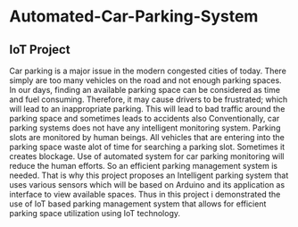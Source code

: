 # Automated-Car-Parking-System

## IoT Project

Car parking is a major issue in the modern congested cities of today. There simply are too many vehicles on the road and not enough parking spaces. 
In our days, finding an available parking space can be considered as time and fuel consuming. 
Therefore, it may cause drivers to be frustrated; which will lead to an inappropriate parking. 
This will lead to bad traffic around the parking space and sometimes leads to accidents also
Conventionally, car parking systems does not have any intelligent monitoring system. 
Parking slots are monitored by human beings. All vehicles that are entering into the parking space waste alot of time for searching a parking slot. 
Sometimes it creates blockage. 
Use of automated system for car parking monitoring will reduce the human efforts. So an efficient parking management system is needed. 
That is why this project proposes an Intelligent parking system that uses various sensors which will be based on Arduino and its application as interface to view available spaces. 
Thus in this project i demonstrated the use of IoT based parking management system that allows for efficient parking space utilization using IoT technology.

